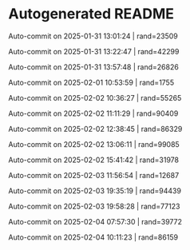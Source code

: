 # Autogenerated README

Auto-commit on 2025-01-31 13:01:24 | rand=23509

Auto-commit on 2025-01-31 13:22:47 | rand=42299

Auto-commit on 2025-01-31 13:57:48 | rand=26826

Auto-commit on 2025-02-01 10:53:59 | rand=1755

Auto-commit on 2025-02-02 10:36:27 | rand=55265

Auto-commit on 2025-02-02 11:11:29 | rand=90409

Auto-commit on 2025-02-02 12:38:45 | rand=86329

Auto-commit on 2025-02-02 13:06:11 | rand=99085

Auto-commit on 2025-02-02 15:41:42 | rand=31978

Auto-commit on 2025-02-03 11:56:54 | rand=12687

Auto-commit on 2025-02-03 19:35:19 | rand=94439

Auto-commit on 2025-02-03 19:58:28 | rand=77123

Auto-commit on 2025-02-04 07:57:30 | rand=39772

Auto-commit on 2025-02-04 10:11:23 | rand=86159
